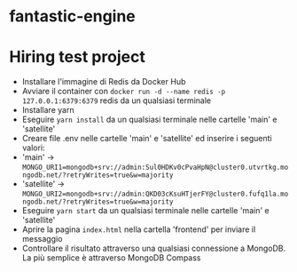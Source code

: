 # fantastic-engine
Hiring test project
=======
- Installare l'immagine di Redis da Docker Hub
- Avviare il container con `docker run -d --name redis -p 127.0.0.1:6379:6379` redis da un qualsiasi terminale
- Installare yarn
- Eseguire `yarn install` da un qualsiasi terminale nelle cartelle 'main' e 'satellite'
- Creare file .env nelle cartelle 'main' e 'satellite' ed inserire i seguenti valori:
- 'main' -> `MONGO_URI1=mongodb+srv://admin:Sul0HDKv0cPvaHpN@cluster0.utvrtkg.mongodb.net/?retryWrites=true&w=majority`
- 'satellite' -> `MONGO_URI2=mongodb+srv://admin:QKD03cKsuHTjerFY@cluster0.fufq1la.mongodb.net/?retryWrites=true&w=majority`
- Eseguire `yarn start` da un qualsiasi terminale nelle cartelle 'main' e 'satellite'
- Aprire la pagina `index.html` nella cartella 'frontend' per inviare il messaggio
- Controllare il risultato attraverso una qualsiasi connessione a MongoDB. La più semplice è attraverso MongoDB Compass
